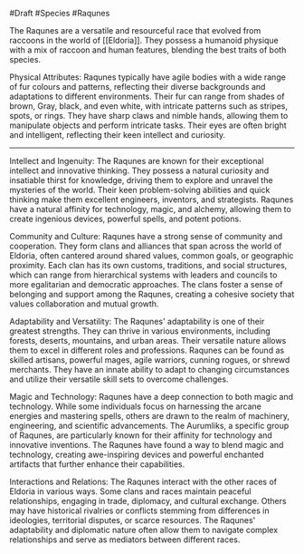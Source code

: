 #Draft #Species #Raqunes 

The Raqunes are a versatile and resourceful race that evolved from raccoons in the world of [[Eldoria]]. They possess a humanoid physique with a mix of raccoon and human features, blending the best traits of both species. 

Physical Attributes:
Raqunes typically have agile bodies with a wide range of fur colours and patterns, reflecting their diverse backgrounds and adaptations to different environments. Their fur can range from shades of brown, Gray, black, and even white, with intricate patterns such as stripes, spots, or rings. They have sharp claws and nimble hands, allowing them to manipulate objects and perform intricate tasks. Their eyes are often bright and intelligent, reflecting their keen intellect and curiosity.

<hr>

Intellect and Ingenuity:
The Raqunes are known for their exceptional intellect and innovative thinking. They possess a natural curiosity and insatiable thirst for knowledge, driving them to explore and unravel the mysteries of the world. Their keen problem-solving abilities and quick thinking make them excellent engineers, inventors, and strategists. Raqunes have a natural affinity for technology, magic, and alchemy, allowing them to create ingenious devices, powerful spells, and potent potions.

Community and Culture:
Raqunes have a strong sense of community and cooperation. They form clans and alliances that span across the world of Eldoria, often cantered around shared values, common goals, or geographic proximity. Each clan has its own customs, traditions, and social structures, which can range from hierarchical systems with leaders and councils to more egalitarian and democratic approaches. The clans foster a sense of belonging and support among the Raqunes, creating a cohesive society that values collaboration and mutual growth.

Adaptability and Versatility:
The Raqunes' adaptability is one of their greatest strengths. They can thrive in various environments, including forests, deserts, mountains, and urban areas. Their versatile nature allows them to excel in different roles and professions. Raqunes can be found as skilled artisans, powerful mages, agile warriors, cunning rogues, or shrewd merchants. They have an innate ability to adapt to changing circumstances and utilize their versatile skill sets to overcome challenges.

Magic and Technology:
Raqunes have a deep connection to both magic and technology. While some individuals focus on harnessing the arcane energies and mastering spells, others are drawn to the realm of machinery, engineering, and scientific advancements. The Aurumliks, a specific group of Raqunes, are particularly known for their affinity for technology and innovative inventions. The Raqunes have found a way to blend magic and technology, creating awe-inspiring devices and powerful enchanted artifacts that further enhance their capabilities.

Interactions and Relations:
The Raqunes interact with the other races of Eldoria in various ways. Some clans and races maintain peaceful relationships, engaging in trade, diplomacy, and cultural exchange. Others may have historical rivalries or conflicts stemming from differences in ideologies, territorial disputes, or scarce resources. The Raqunes' adaptability and diplomatic nature often allow them to navigate complex relationships and serve as mediators between different races.